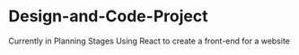 # Design-and-Code-Project
Currently in Planning Stages
Using React to create a front-end for a website
